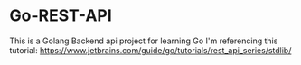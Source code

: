 # Go-REST-API

This is a Golang Backend api project for learning Go
I'm referencing this tutorial: https://www.jetbrains.com/guide/go/tutorials/rest_api_series/stdlib/
